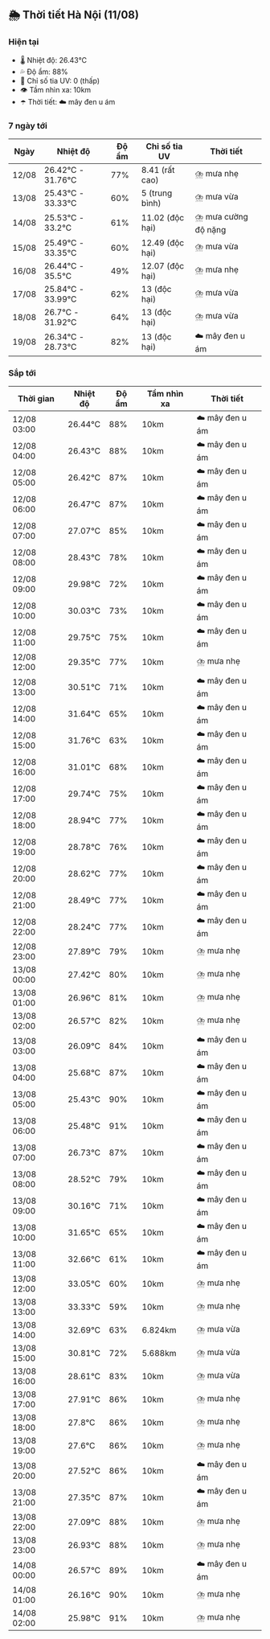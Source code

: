 ## 🌦️ Thời tiết Hà Nội (11/08)

### Hiện tại

- 🌡️ Nhiệt độ: 26.43℃
- 💦 Độ ẩm: 88%
- 🌟 Chỉ số tia UV: 0 (thấp)
- 👁️ Tầm nhìn xa: 10km
- ☂️ Thời tiết: ☁️ mây đen u ám

### 7 ngày tới

| Ngày | Nhiệt độ | Độ ẩm | Chỉ số tia UV | Thời tiết |
| --- | --- | --- | --- | --- |
| 12/08 | 26.42℃ - 31.76℃ | 77% | 8.41 (rất cao) | ⛈️ mưa nhẹ |
| 13/08 | 25.43℃ - 33.33℃ | 60% | 5 (trung bình) | ⛈️ mưa vừa |
| 14/08 | 25.53℃ - 33.2℃ | 61% | 11.02 (độc hại) | ⛈️ mưa cường độ nặng |
| 15/08 | 25.49℃ - 33.35℃ | 60% | 12.49 (độc hại) | ⛈️ mưa vừa |
| 16/08 | 26.44℃ - 35.5℃ | 49% | 12.07 (độc hại) | ⛈️ mưa nhẹ |
| 17/08 | 25.84℃ - 33.99℃ | 62% | 13 (độc hại) | ⛈️ mưa vừa |
| 18/08 | 26.7℃ - 31.92℃ | 64% | 13 (độc hại) | ⛈️ mưa vừa |
| 19/08 | 26.34℃ - 28.73℃ | 82% | 13 (độc hại) | ☁️ mây đen u ám |

### Sắp tới

| Thời gian | Nhiệt độ | Độ ẩm | Tầm nhìn xa | Thời tiết |
| --- | --- | --- | --- | --- |
| 12/08 03:00 | 26.44℃ | 88% | 10km | ☁️ mây đen u ám |
| 12/08 04:00 | 26.43℃ | 88% | 10km | ☁️ mây đen u ám |
| 12/08 05:00 | 26.42℃ | 87% | 10km | ☁️ mây đen u ám |
| 12/08 06:00 | 26.47℃ | 87% | 10km | ☁️ mây đen u ám |
| 12/08 07:00 | 27.07℃ | 85% | 10km | ☁️ mây đen u ám |
| 12/08 08:00 | 28.43℃ | 78% | 10km | ☁️ mây đen u ám |
| 12/08 09:00 | 29.98℃ | 72% | 10km | ☁️ mây đen u ám |
| 12/08 10:00 | 30.03℃ | 73% | 10km | ☁️ mây đen u ám |
| 12/08 11:00 | 29.75℃ | 75% | 10km | ☁️ mây đen u ám |
| 12/08 12:00 | 29.35℃ | 77% | 10km | ⛈️ mưa nhẹ |
| 12/08 13:00 | 30.51℃ | 71% | 10km | ☁️ mây đen u ám |
| 12/08 14:00 | 31.64℃ | 65% | 10km | ☁️ mây đen u ám |
| 12/08 15:00 | 31.76℃ | 63% | 10km | ☁️ mây đen u ám |
| 12/08 16:00 | 31.01℃ | 68% | 10km | ☁️ mây đen u ám |
| 12/08 17:00 | 29.74℃ | 75% | 10km | ☁️ mây đen u ám |
| 12/08 18:00 | 28.94℃ | 77% | 10km | ☁️ mây đen u ám |
| 12/08 19:00 | 28.78℃ | 76% | 10km | ☁️ mây đen u ám |
| 12/08 20:00 | 28.62℃ | 77% | 10km | ☁️ mây đen u ám |
| 12/08 21:00 | 28.49℃ | 77% | 10km | ☁️ mây đen u ám |
| 12/08 22:00 | 28.24℃ | 77% | 10km | ☁️ mây đen u ám |
| 12/08 23:00 | 27.89℃ | 79% | 10km | ⛈️ mưa nhẹ |
| 13/08 00:00 | 27.42℃ | 80% | 10km | ⛈️ mưa nhẹ |
| 13/08 01:00 | 26.96℃ | 81% | 10km | ⛈️ mưa nhẹ |
| 13/08 02:00 | 26.57℃ | 82% | 10km | ⛈️ mưa nhẹ |
| 13/08 03:00 | 26.09℃ | 84% | 10km | ☁️ mây đen u ám |
| 13/08 04:00 | 25.68℃ | 87% | 10km | ☁️ mây đen u ám |
| 13/08 05:00 | 25.43℃ | 90% | 10km | ☁️ mây đen u ám |
| 13/08 06:00 | 25.48℃ | 91% | 10km | ☁️ mây đen u ám |
| 13/08 07:00 | 26.73℃ | 87% | 10km | ☁️ mây đen u ám |
| 13/08 08:00 | 28.52℃ | 79% | 10km | ☁️ mây đen u ám |
| 13/08 09:00 | 30.16℃ | 71% | 10km | ☁️ mây đen u ám |
| 13/08 10:00 | 31.65℃ | 65% | 10km | ☁️ mây đen u ám |
| 13/08 11:00 | 32.66℃ | 61% | 10km | ☁️ mây đen u ám |
| 13/08 12:00 | 33.05℃ | 60% | 10km | ⛈️ mưa nhẹ |
| 13/08 13:00 | 33.33℃ | 59% | 10km | ⛈️ mưa nhẹ |
| 13/08 14:00 | 32.69℃ | 63% | 6.824km | ⛈️ mưa vừa |
| 13/08 15:00 | 30.81℃ | 72% | 5.688km | ⛈️ mưa vừa |
| 13/08 16:00 | 28.61℃ | 83% | 10km | ⛈️ mưa vừa |
| 13/08 17:00 | 27.91℃ | 86% | 10km | ⛈️ mưa nhẹ |
| 13/08 18:00 | 27.8℃ | 86% | 10km | ⛈️ mưa nhẹ |
| 13/08 19:00 | 27.6℃ | 86% | 10km | ⛈️ mưa nhẹ |
| 13/08 20:00 | 27.52℃ | 86% | 10km | ☁️ mây đen u ám |
| 13/08 21:00 | 27.35℃ | 87% | 10km | ☁️ mây đen u ám |
| 13/08 22:00 | 27.09℃ | 88% | 10km | ⛈️ mưa nhẹ |
| 13/08 23:00 | 26.93℃ | 88% | 10km | ⛈️ mưa nhẹ |
| 14/08 00:00 | 26.57℃ | 89% | 10km | ☁️ mây đen u ám |
| 14/08 01:00 | 26.16℃ | 90% | 10km | ⛈️ mưa nhẹ |
| 14/08 02:00 | 25.98℃ | 91% | 10km | ⛈️ mưa nhẹ |
